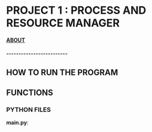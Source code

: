 # PROJECT 1 : PROCESS AND RESOURCE MANAGER

#### <ins>ABOUT</ins>
#### -------------------------


HOW TO RUN THE PROGRAM
-------------------------

FUNCTIONS
-------------------------

### PYTHON FILES

**main.py**: 
